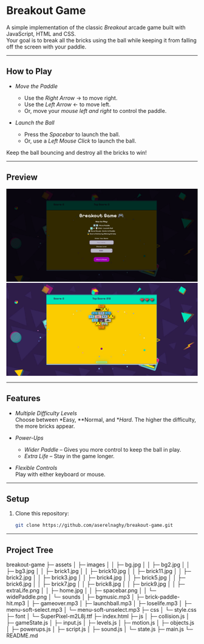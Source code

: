 # Breakout Game

A simple implementation of the classic *Breakout* arcade game built with JavaScript, HTML and CSS.  
Your goal is to break all the bricks using the ball while keeping it from falling off the screen with your paddle.

---

## How to Play

- *Move the Paddle*  
  - Use the *Right Arrow* → to move right.  
  - Use the *Left Arrow* ← to move left.  
  - Or, move your *mouse left and right* to control the paddle.

- *Launch the Ball*  
  - Press the *Spacebar* to launch the ball.  
  - Or, use a *Left Mouse Click* to launch the ball.

Keep the ball bouncing and destroy all the bricks to win!

---

## Preview

![Game Screenshot](assets/images/homescreen.png)  
![Game Screenshot](assets/images/sample1.png)

---

## Features

- *Multiple Difficulty Levels*  
  Choose between *Easy, **Normal, and **Hard*. The higher the difficulty, the more bricks appear.  

- *Power-Ups*  
  - *Wider Paddle* – Gives you more control to keep the ball in play.  
  - *Extra Life* – Stay in the game longer.  

- *Flexible Controls*  
  Play with either keyboard or mouse.
  
---

##  Setup

1. Clone this repository:  
   ```bash
   git clone https://github.com/aserelnaghy/breakout-game.git

---

## Project Tree

breakout-game
├─ assets
│  ├─ images
│  │  ├─ bg.jpg
│  │  ├─ bg2.jpg
│  │  ├─ bg3.jpg
│  │  ├─ brick1.jpg
│  │  ├─ brick10.jpg
│  │  ├─ brick11.jpg
│  │  ├─ brick2.jpg
│  │  ├─ brick3.jpg
│  │  ├─ brick4.jpg
│  │  ├─ brick5.jpg
│  │  ├─ brick6.jpg
│  │  ├─ brick7.jpg
│  │  ├─ brick8.jpg
│  │  ├─ brick9.jpg
│  │  ├─ extraLife.png
│  │  ├─ home.jpg
│  │  ├─ spacebar.png
│  │  └─ widePaddle.png
│  └─ sounds
│     ├─ bgmusic.mp3
│     ├─ brick-paddle-hit.mp3
│     ├─ gameover.mp3
│     ├─ launchball.mp3
│     ├─ loselife.mp3
│     ├─ menu-soft-select.mp3
│     └─ menu-soft-unselect.mp3
├─ css
│  └─ style.css
├─ font
│  └─ SuperPixel-m2L8j.ttf
├─ index.html
├─ js
│  ├─ collision.js
│  ├─ gameState.js
│  ├─ input.js
│  ├─ levels.js
│  ├─ motion.js
│  ├─ objects.js
│  ├─ powerups.js
│  ├─ script.js
│  ├─ sound.js
│  └─ state.js
├─ main.js
└─ README.md
